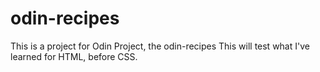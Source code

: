 # odin-recipes
This is a project for Odin Project, the odin-recipes
This will test what I've learned for HTML, before CSS. 